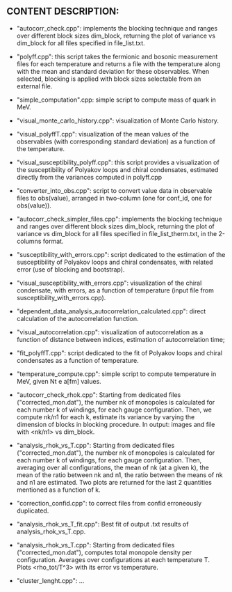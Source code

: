 ## CONTENT DESCRIPTION:

- "autocorr_check.cpp": implements the blocking technique and ranges over different block sizes dim_block, returning the plot of variance vs dim_block for all files specified in file_list.txt.

- "polyff.cpp": this script takes the fermionic and bosonic measurement files for each temperature and returns a file with the temperature along with the mean and standard deviation for these observables. When selected, blocking is applied with block sizes selectable from an external file.

- "simple_computation".cpp: simple script to compute mass of quark in MeV.

- "visual_monte_carlo_history.cpp": visualization of Monte Carlo history.

- "visual_polyffT.cpp": visualization of the mean values ​​of the observables (with corresponding standard deviation) as a function of the temperature.

- "visual_susceptibility_polyff.cpp": this script provides a visualization of the susceptibility of Polyakov loops and chiral condensates, estimated directly from the variances computed in polyff.cpp

- "converter_into_obs.cpp": script to convert value data in observable files to obs(value), arranged in two-column (one for conf_id, one for obs(value)).

- "autocorr_check_simpler_files.cpp":  implements the blocking technique and ranges over different block sizes dim_block, returning the plot of variance vs dim_block for all files specified in file_list_therm.txt, in the 2-columns format.

- "susceptibility_with_errors.cpp": script dedicated to the estimation of the susceptibility of Polyakov loops and chiral condensates, with related error (use of blocking and bootstrap).

- "visual_susceptibility_with_errors.cpp": visualization of the chiral condensate, with errors, as a function of temperature (input file from susceptibility_with_errors.cpp).

- "dependent_data_analysis_autocorrelation_calculated.cpp": direct calculation of the autocorrelation function.

- "visual_autocorrelation.cpp": visualization of autocorrelation as a function of distance between indices, estimation of autocorrelation time;

- "fit_polyffT.cpp": script dedicated to the fit of Polyakov loops and chiral condensates as a function of temperature.

- "temperature_compute.cpp": simple script to compute temperature in MeV, given Nt e a[fm] values.

- "autocorr_check_rhok.cpp": Starting from dedicated files ("corrected_mon.dat"), the number nk of monopoles is calculated for each number k of windings, for each gauge configuration. Then, we compute nk/n1 for each k, estimate its variance by varying the dimension of blocks in blocking procedure. In output: images and file with <nk/n1> vs dim_block.

- "analysis_rhok_vs_T.cpp": Starting from dedicated files ("corrected_mon.dat"), the number nk of monopoles is calculated for each number k of windings, for each gauge configuration. Then, averaging over all configurations, the mean of nk (at a given k), the mean of the ratio between nk and n1, the ratio between the means of nk and n1 are estimated. Two plots are returned for the last 2 quantities mentioned as a function of k.

- "correction_confid.cpp": to correct files from confid erroneously duplicated.

- "analysis_rhok_vs_T_fit.cpp": Best fit of output .txt results of analysis_rhok_vs_T.cpp.

- "analysis_rhok_vs_T.cpp": Starting from dedicated files ("corrected_mon.dat"), computes total monopole density per configuration. Averages over configurations at each temperature T. Plots <rho_tot/T^3> with its error vs temperature.

- "cluster_lenght.cpp": ...